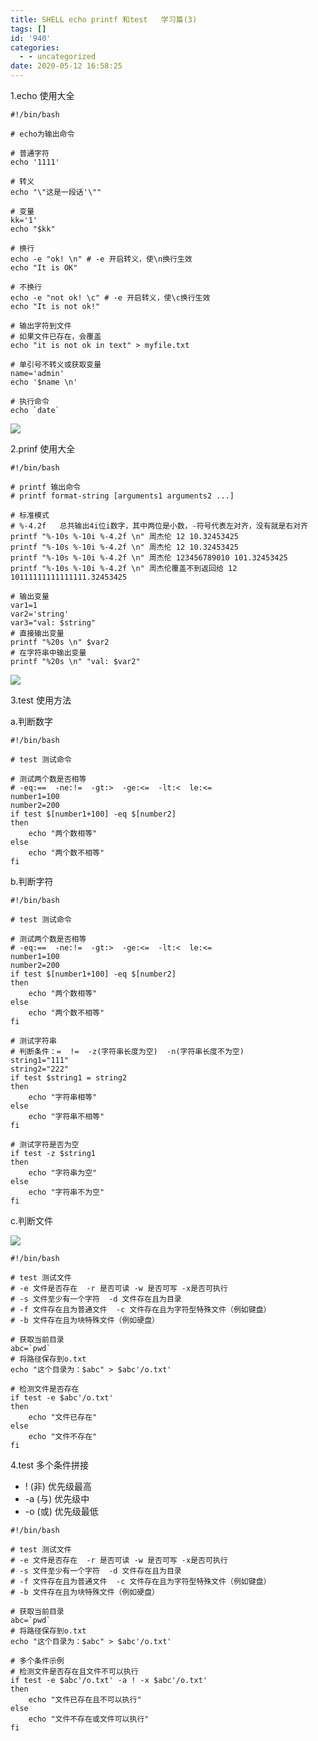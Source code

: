 ```yaml
---
title: SHELL echo printf 和test   学习篇(3)
tags: []
id: '940'
categories:
  - - uncategorized
date: 2020-05-12 16:58:25
---
```


1.echo 使用大全

```
#!/bin/bash

# echo为输出命令

# 普通字符
echo '1111'

# 转义
echo "\"这是一段话'\""

# 变量
kk='1'
echo "$kk"

# 换行
echo -e "ok! \n" # -e 开启转义，使\n换行生效
echo "It is OK"

# 不换行
echo -e "not ok! \c" # -e 开启转义，使\c换行生效
echo "It is not ok!"

# 输出字符到文件
# 如果文件已存在，会覆盖
echo "it is not ok in text" > myfile.txt

# 单引号不转义或获取变量
name='admin'
echo '$name \n'

# 执行命令
echo `date`
```

![](https://post.332b.com/wp-content/uploads/2020/05/20200511145250.png)

2.prinf 使用大全

```
#!/bin/bash

# printf 输出命令
# printf format-string [arguments1 arguments2 ...]

# 标准模式
# %-4.2f   总共输出4i位i数字，其中两位是小数，-符号代表左对齐，没有就是右对齐
printf "%-10s %-10i %-4.2f \n" 周杰伦 12 10.32453425
printf "%-10s %-10i %-4.2f \n" 周杰伦 12 10.32453425
printf "%-10s %-10i %-4.2f \n" 周杰伦 123456789010 101.32453425
printf "%-10s %-10i %-4.2f \n" 周杰伦覆盖不到返回给 12 10111111111111111.32453425

# 输出变量
var1=1
var2='string'
var3="val: $string"
# 直接输出变量
printf "%20s \n" $var2
# 在字符串中输出变量
printf "%20s \n" "val: $var2"
```

![](https://post.332b.com/wp-content/uploads/2020/05/20200511153815.png)

3.test 使用方法

a.判断数字

```
#!/bin/bash

# test 测试命令

# 测试两个数是否相等
# -eq:==  -ne:!=  -gt:>  -ge:<=  -lt:<  le:<=
number1=100
number2=200
if test $[number1+100] -eq $[number2]
then
    echo "两个数相等"
else
    echo "两个数不相等"
fi
```

b.判断字符

```
#!/bin/bash

# test 测试命令

# 测试两个数是否相等
# -eq:==  -ne:!=  -gt:>  -ge:<=  -lt:<  le:<=
number1=100
number2=200
if test $[number1+100] -eq $[number2]
then
    echo "两个数相等"
else
    echo "两个数不相等"
fi

# 测试字符串
# 判断条件：=  !=  -z(字符串长度为空)  -n(字符串长度不为空)
string1="111"
string2="222"
if test $string1 = string2
then
    echo "字符串相等"
else
    echo "字符串不相等"
fi

# 测试字符是否为空
if test -z $string1
then
    echo "字符串为空"
else
    echo "字符串不为空"
fi
```

c.判断文件

![](https://post.332b.com/wp-content/uploads/2020/05/20200511174553.png)

```
#!/bin/bash

# test 测试文件
# -e 文件是否存在  -r 是否可读 -w 是否可写 -x是否可执行
# -s 文件至少有一个字符  -d 文件存在且为目录
# -f 文件存在且为普通文件  -c 文件存在且为字符型特殊文件（例如键盘）
# -b 文件存在且为块特殊文件（例如硬盘）

# 获取当前目录
abc=`pwd`
# 将路径保存到o.txt
echo "这个目录为：$abc" > $abc'/o.txt'

# 检测文件是否存在
if test -e $abc'/o.txt'
then
    echo "文件已存在"
else
    echo "文件不存在"
fi
```

4.test 多个条件拼接

*   ! (非) 优先级最高
*   \-a (与) 优先级中
*   \-o (或) 优先级最低

```
#!/bin/bash

# test 测试文件
# -e 文件是否存在  -r 是否可读 -w 是否可写 -x是否可执行
# -s 文件至少有一个字符  -d 文件存在且为目录
# -f 文件存在且为普通文件  -c 文件存在且为字符型特殊文件（例如键盘）
# -b 文件存在且为块特殊文件（例如硬盘）

# 获取当前目录
abc=`pwd`
# 将路径保存到o.txt
echo "这个目录为：$abc" > $abc'/o.txt'

# 多个条件示例
# 检测文件是否存在且文件不可以执行
if test -e $abc'/o.txt' -a ! -x $abc'/o.txt'
then
    echo "文件已存在且不可以执行"
else
    echo "文件不存在或文件可以执行"
fi
```